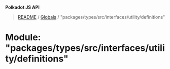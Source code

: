 **Polkadot JS API**

> [README](../README.md) / [Globals](../globals.md) / "packages/types/src/interfaces/utility/definitions"

# Module: "packages/types/src/interfaces/utility/definitions"
